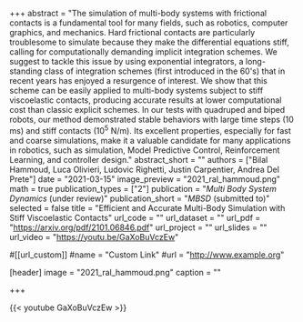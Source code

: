 +++
abstract = "The simulation of multi-body systems with frictional contacts is a fundamental tool for many fields, such as robotics, computer graphics, and mechanics. Hard frictional contacts are particularly troublesome to simulate because they make the differential equations stiff, calling for computationally demanding implicit integration schemes. We suggest to tackle this issue by using exponential integrators, a long-standing class of integration schemes (first introduced in the 60's) that in recent years has enjoyed a resurgence of interest. We show that this scheme can be easily applied to multi-body systems subject to stiff viscoelastic contacts, producing accurate results at lower computational cost than  classic explicit schemes. In our tests with quadruped and biped robots, our method demonstrated stable behaviors with large time steps (10 ms) and stiff contacts ($10^5$ N/m). Its excellent properties, especially for fast and coarse simulations, make it a valuable candidate for many applications in robotics, such as simulation, Model Predictive Control, Reinforcement Learning, and controller design."
abstract_short = ""
authors = ["Bilal Hammoud, Luca Olivieri, Ludovic Righetti, Justin Carpentier, Andrea Del Prete"]
date = "2021-03-15"
image_preview = "2021_ral_hammoud.png"
math = true
publication_types = ["2"]
publication = "*Multi Body System Dynamics* (under review)"
publication_short = "*MBSD* (submitted to)"
selected = false
title = "Efficient and Accurate Multi-Body Simulation with Stiff Viscoelastic Contacts"
url_code = ""
url_dataset = ""
url_pdf = "https://arxiv.org/pdf/2101.06846.pdf"
url_project = ""
url_slides = ""
url_video = "https://youtu.be/GaXoBuVczEw"

#[[url_custom]]
#name = "Custom Link"
#url = "http://www.example.org"

[header]
image = "2021_ral_hammoud.png"
caption = ""

+++

{{< youtube GaXoBuVczEw >}}
